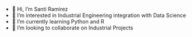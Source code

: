 - 👋 Hi, I’m Santi Ramirez
- 👀 I’m interested in Industrial Engineering integration with Data Science
- 🌱 I’m currently learning Python and R
- 💞️ I’m looking to collaborate on Industrial Projects
